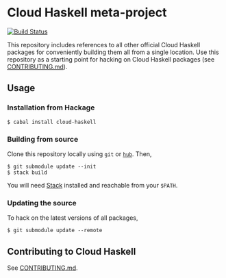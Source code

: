 # Cloud Haskell meta-project

[![Build Status](https://travis-ci.org/haskell-distributed/cloud-haskell.svg?branch=master)](https://travis-ci.org/haskell-distributed/cloud-haskell)

This repository includes references to all other official Cloud
Haskell packages for conveniently building them all from a single
location. Use this repository as a starting point for hacking on Cloud
Haskell packages (see [CONTRIBUTING.md](CONTRIBUTING.md)).

## Usage

### Installation from Hackage

```
$ cabal install cloud-haskell
```

### Building from source

Clone this repository locally using `git` or [`hub`][hub]. Then,

```
$ git submodule update --init
$ stack build
```

You will need [Stack][stack] installed and reachable from your
`$PATH`.

[hub]: https://hub.github.com/
[stack]: https://github.com/commercialhaskell/stack

### Updating the source

To hack on the latest versions of all packages,

```
$ git submodule update --remote
```

## Contributing to Cloud Haskell

See [CONTRIBUTING.md](CONTRIBUTING.md).
